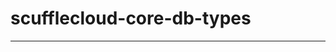 <!-- dprint-ignore-file -->
<!-- sync-readme title [[ -->
# scufflecloud-core-db-types
<!-- sync-readme ]] -->

<!-- sync-readme badge -->

---

<!-- sync-readme rustdoc -->
